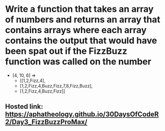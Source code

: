 # Write a function that takes an array of numbers and returns an array that contains arrays where each array contains the output that would have been spat out if the FizzBuzz function was called on the number

- [4, 10, 6] => 
    - [[1,2,Fizz,4], 
    - [1,2,Fizz,4,Buzz,Fizz,7,8,Fizz,Buzz], 
    - [1,2,Fizz,4,Buzz,Fizz]]



## Hosted link: https://aphatheology.github.io/30DaysOfCodeR2/Day3_FizzBuzzProMax/